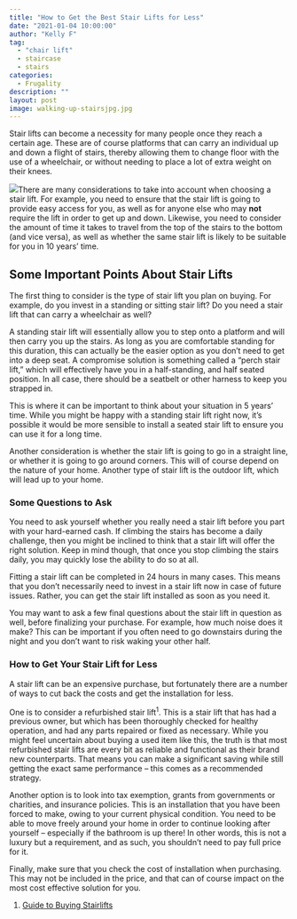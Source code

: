 ```yaml
---
title: "How to Get the Best Stair Lifts for Less"
date: "2021-01-04 10:00:00"
author: "Kelly F"
tag:
  - "chair lift"
  - staircase
  - stairs
categories:
  - Frugality
description: ""
layout: post
image: walking-up-stairsjpg.jpg
---
```


Stair lifts can become a necessity for many people once they reach a certain age. These are of course platforms that can carry an individual up and down a flight of stairs, thereby allowing them to change floor with the use of a wheelchair, or without needing to place a lot of extra weight on their knees.

![](../uploads/2020/12/walking-up-stairsjpg-1024x763.jpg)There are many considerations to take into account when choosing a stair lift. For example, you need to ensure that the stair lift is going to provide easy access for you, as well as for anyone else who may **not** require the lift in order to get up and down. Likewise, you need to consider the amount of time it takes to travel from the top of the stairs to the bottom (and vice versa), as well as whether the same stair lift is likely to be suitable for you in 10 years’ time.

## Some Important Points About Stair Lifts

The first thing to consider is the type of stair lift you plan on buying. For example, do you invest in a standing or sitting stair lift? Do you need a stair lift that can carry a wheelchair as well?

A standing stair lift will essentially allow you to step onto a platform and will then carry you up the stairs. As long as you are comfortable standing for this duration, this can actually be the easier option as you don’t need to get into a deep seat. A compromise solution is something called a “perch stair lift,” which will effectively have you in a half-standing, and half seated position. In all case, there should be a seatbelt or other harness to keep you strapped in.

This is where it can be important to think about your situation in 5 years’ time. While you might be happy with a standing stair lift right now, it’s possible it would be more sensible to install a seated stair lift to ensure you can use it for a long time.

Another consideration is whether the stair lift is going to go in a straight line, or whether it is going to go around corners. This will of course depend on the nature of your home. Another type of stair lift is the outdoor lift, which will lead up to your home.

### Some Questions to Ask

You need to ask yourself whether you really need a stair lift before you part with your hard-earned cash. If climbing the stairs has become a daily challenge, then you might be inclined to think that a stair lift will offer the right solution. Keep in mind though, that once you stop climbing the stairs daily, you may quickly lose the ability to do so at all.

Fitting a stair lift can be completed in 24 hours in many cases. This means that you don’t necessarily need to invest in a stair lift now in case of future issues. Rather, you can get the stair lift installed as soon as you need it.

You may want to ask a few final questions about the stair lift in question as well, before finalizing your purchase. For example, how much noise does it make? This can be important if you often need to go downstairs during the night and you don’t want to risk waking your other half.

### How to Get Your Stair Lift for Less

A stair lift can be an expensive purchase, but fortunately there are a number of ways to cut back the costs and get the installation for less.

One is to consider a refurbished stair lift<sup>1</sup>. This is a stair lift that has had a previous owner, but which has been thoroughly checked for healthy operation, and had any parts repaired or fixed as necessary. While you might feel uncertain about buying a used item like this, the truth is that most refurbished stair lifts are every bit as reliable and functional as their brand new counterparts. That means you can make a significant saving while still getting the exact same performance – this comes as a recommended strategy.

Another option is to look into tax exemption, grants from governments or charities, and insurance policies. This is an installation that you have been forced to make, owing to your current physical condition. You need to be able to move freely around your home in order to continue looking after yourself – especially if the bathroom is up there! In other words, this is not a luxury but a requirement, and as such, you shouldn’t need to pay full price for it.

Finally, make sure that you check the cost of installation when purchasing. This may not be included in the price, and that can of course impact on the most cost effective solution for you.

1. [Guide to Buying Stairlifts](https://www.ageukmobility.co.uk/stairlifts-buying-guide)
